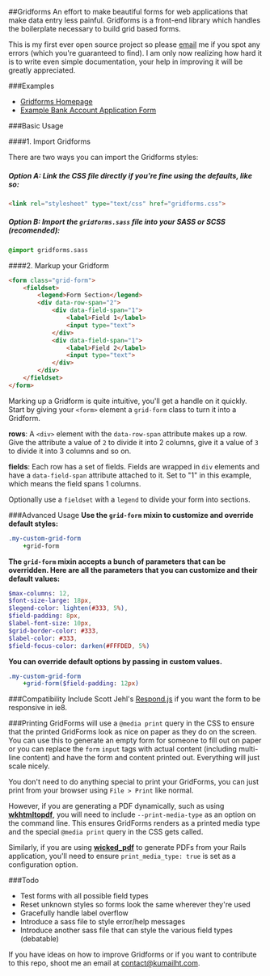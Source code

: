 ##Gridforms
An effort to make beautiful forms for web applications that make data entry less painful. Gridforms is a front-end library which handles the boilerplate necessary to build grid based forms.

This is my first ever open source project so please [email](mailto:contact@kumailht.com) me if you spot any errors (which you're guaranteed to find). I am only now realizing how hard it is to write even simple documentation, your help in improving it will be greatly appreciated.

###Examples
- [Gridforms Homepage](http://kumailht.com/gridforms)
- [Example Bank Account Application Form](http://kumailht.com/gridforms/example.html)

###Basic Usage

####1. Import Gridforms

There are two ways you can import the Gridforms styles:

##### Option A: Link the CSS file directly if you're fine using the defaults, like so:
  ```html
<link rel="stylesheet" type="text/css" href="gridforms.css">
```

##### Option B: Import the `gridforms.sass` file into your SASS or SCSS (recomended):
  ```css
@import gridforms.sass
```

####2. Markup your Gridform
```html
<form class="grid-form">
	<fieldset>
		<legend>Form Section</legend>
		<div data-row-span="2">
			<div data-field-span="1">
				<label>Field 1</label>
				<input type="text">
			</div>
			<div data-field-span="1">
				<label>Field 2</label>
				<input type="text">
			</div>
		</div>
	</fieldset>
</form>
```
Marking up a Gridform is quite intuitive, you'll get a handle on it quickly.
Start by giving your `<form>` element a `grid-form` class to turn it into a Gridform.

**rows**: A `<div>` element with the `data-row-span` attribute makes up a row. Give the attribute a value of `2` to divide it into 2 columns, give it a value of `3` to divide it into 3 columns and so on.

**fields**: Each row has a set of fields. Fields are wrapped in `div` elements and have a `data-field-span` attribute attached to it. Set to "1" in this example, which means the field spans 1 columns.

Optionally use a `fieldset` with a `legend` to divide your form into sections.

###Advanced Usage
**Use the `grid-form` mixin to customize and override default styles:**
```sass
.my-custom-grid-form
    +grid-form
```
**The `grid-form` mixin accepts a bunch of parameters that can be overridden. Here are all the parameters that you can customize and their default values:**
```sass
$max-columns: 12,
$font-size-large: 18px,
$legend-color: lighten(#333, 5%),
$field-padding: 8px,
$label-font-size: 10px,
$grid-border-color: #333,
$label-color: #333,
$field-focus-color: darken(#FFFDED, 5%)
```
**You can override default options by passing in custom values.**
```sass
.my-custom-grid-form
    +grid-form($field-padding: 12px)
```

###Compatibility
Include Scott Jehl's [Respond.js](https://github.com/scottjehl/Respond) if you want the form to be responsive in ie8.

###Printing
GridForms will use a `@media print` query in the CSS to ensure that the printed GridForms look as nice on paper as they do on the screen. You can use this to generate an empty form for someone to fill out on paper or you can replace the `form` `input` tags with actual content (including multi-line content) and have the form and content printed out. Everything will just scale nicely.

You don't need to do anything special to print your GridForms, you can just print from your browser using `File > Print` like normal.

However, if you are generating a PDF dynamically, such as using **[wkhtmltopdf](http://wkhtmltopdf.org/)**, you will need to include `--print-media-type` as an option on the command line. This ensures GridForms renders as a printed media type and the special `@media print` query in the CSS gets called.

Similarly, if you are using **[wicked_pdf](https://github.com/mileszs/wicked_pdf)** to generate PDFs from your Rails application, you'll need to ensure `print_media_type: true` is set as a configuration option.

###Todo

- Test forms with all possible field types
- Reset unknown styles so forms look the same wherever they're used
- Gracefully handle label overflow
- Introduce a sass file to style error/help messages
- Introduce another sass file that can style the various field types (debatable)

If you have ideas on how to improve Gridforms or if you want to contribute to this repo, shoot me an email at [contact@kumailht.com](mailto:contact@kumailht.com).
